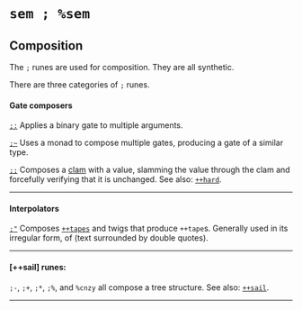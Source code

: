 <div class="short">

`sem ; %sem`
============

Composition
-----------

The `;` runes are used for composition. They are all synthetic.

There are three categories of `;` runes.

</div>

#### Gate composers

[`;:`]() Applies a binary gate to multiple arguments. 

[`;~`]() Uses a monad to compose multiple gates, producing a gate of a similar type.

[`;;`]() Composes a [clam]() with a value, slamming the value through
the clam and forcefully verifying that it is unchanged. See also:
[`++hard`]().

<hr></hr>

#### Interpolators

[`;"`]() Composes [`++tapes`]() and twigs that produce `++tape`s.
Generally used in its irregular form, of (text surrounded by double
quotes).

<hr></hr>

#### [++sail] runes:

`;-`, `;+`, `;*`, `;%`, and `%cnzy` all compose a tree structure. See
also: [`++sail`]().

<hr></hr>

<kids></kids>